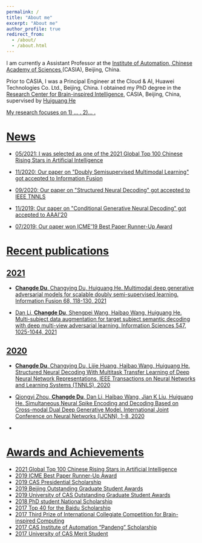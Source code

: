 ```yaml
---
permalink: /
title: "About me"
excerpt: "About me"
author_profile: true
redirect_from: 
  - /about/
  - /about.html
---
```




I am currently a Assistant Professor at the <a href="http://www.ia.cas.cn/" target="_blank">Institute of Automation, Chinese Academy of Sciences </a> (CASIA), Beijing, China.

Prior to CASIA, I was a Principal Engineer at the Cloud & AI, Huawei Technologies Co. Ltd., Beijing, China. I obtained my PhD degree in the <a href="https://bii.ia.ac.cn/" target="_blank">Research Center for Brain-inspired Intelligence</a>,  CASIA, Beijing, China, supervised by <a href="http://www.ia.cas.cn/sourcedb_ia_cas/cn/iaexpert/200908/t20090804_2310528.html" target="_blank">Huiguang He

My research focuses on 1) ... . 2)... . 

# News
- 05/2021: I was selected as one of the 2021 Global Top 100 Chinese Rising Stars in Artificial Intelligence

- 11/2020: Our paper on "Doubly Semisupervised Multimodal Learning" got accepted to Information Fusion

- 09/2020: Our paper on "Structured Neural Decoding" got accepted to IEEE TNNLS

- 11/2019: Our paper on "Conditional Generative Neural Decoding" got accepted to AAAI'20

- 07/2019: Our paper won ICME'19 Best Paper Runner-Up Award

# Recent publications

## 2021
- **Changde Du**, Changying Du, Huiguang He. Multimodal deep generative adversarial models for scalable doubly semi-supervised learning. Information Fusion 68, 118-130, 2021

- Dan Li, **Changde Du**, Shengpei Wang, Haibao Wang, Huiguang He. Multi-subject data augmentation for target subject semantic decoding with deep multi-view adversarial learning. Information Sciences 547, 1025-1044, 2021

## 2020
- **Changde Du**, Changying Du, Lijie Huang, Haibao Wang, Huiguang He. Structured Neural Decoding With Multitask Transfer Learning of Deep Neural Network Representations.
IEEE Transactions on Neural Networks and Learning Systems (TNNLS), 2020

- Qiongyi Zhou, **Changde Du**, Dan Li, Haibao Wang, Jian K Liu, Huiguang He. Simultaneous Neural Spike Encoding and Decoding Based on Cross-modal Dual Deep Generative Model.
International Joint Conference on Neural Networks (IJCNN), 1-8, 2020

- 

# Awards and Achievements
-   2021 Global Top 100 Chinese Rising Stars in Artificial Intelligence
-	2019 ICME Best Paper Runner-Up Award
-	2019 CAS Presidential Scholarship
-	2019 Beijing Outstanding Graduate Student Awards
-	2019 University of CAS Outstanding Graduate Student Awards
-	2018 PhD student National Scholarship
-	2017 Top 40 for the Baidu Scholarship
-   2017 Third Prize of International Collegiate Competition for Brain-inspired Computing 
-	2017 CAS Institute of Automation “Pandeng” Scholarship
-	2017 University of CAS Merit Student